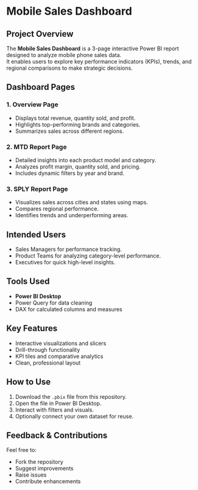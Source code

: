 # Mobile Sales Dashboard

## Project Overview
The **Mobile Sales Dashboard** is a 3-page interactive Power BI report designed to analyze mobile phone sales data.  
It enables users to explore key performance indicators (KPIs), trends, and regional comparisons to make strategic decisions.

## Dashboard Pages

### 1. Overview Page
- Displays total revenue, quantity sold, and profit.
- Highlights top-performing brands and categories.
- Summarizes sales across different regions.

### 2. MTD Report Page
- Detailed insights into each product model and category.
- Analyzes profit margin, quantity sold, and pricing.
- Includes dynamic filters by year and brand.

### 3. SPLY Report Page
- Visualizes sales across cities and states using maps.
- Compares regional performance.
- Identifies trends and underperforming areas.

## Intended Users
- Sales Managers for performance tracking.
- Product Teams for analyzing category-level performance.
- Executives for quick high-level insights.

## Tools Used
- **Power BI Desktop**
- Power Query for data cleaning
- DAX for calculated columns and measures

## Key Features
- Interactive visualizations and slicers
- Drill-through functionality
- KPI tiles and comparative analytics
- Clean, professional layout

## How to Use
1. Download the `.pbix` file from this repository.
2. Open the file in Power BI Desktop.
3. Interact with filters and visuals.
4. Optionally connect your own dataset for reuse.

## Feedback & Contributions
Feel free to:
- Fork the repository
- Suggest improvements
- Raise issues
- Contribute enhancements
